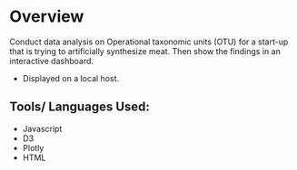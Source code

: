 # Overview
Conduct data analysis on Operational taxonomic units (OTU) for a start-up that is trying to artificially synthesize meat. Then show the findings in an interactive dashboard.
  * Displayed on a local host.

## Tools/ Languages Used:
* Javascript
* D3
* Plotly
* HTML

